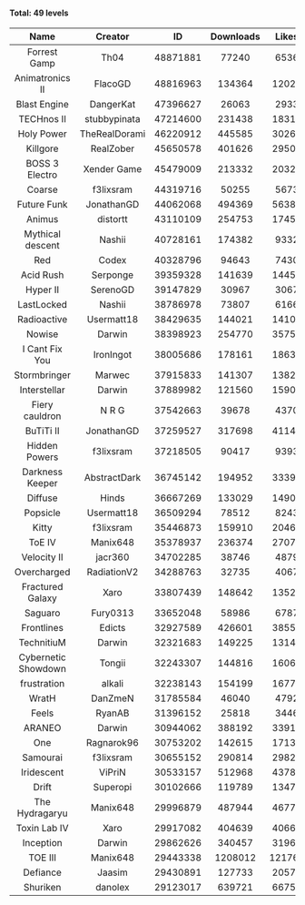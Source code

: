 #### Total: 49 levels

| Name | Creator | ID | Downloads | Likes |
|:---:|:---:|:---:|:---:|:---:|
| Forrest Gamp | Th04 | 48871881 | 77240 | 6536
| Animatronics II | FlacoGD | 48816963 | 134364 | 12028
| Blast Engine | DangerKat | 47396627 | 26063 | 2933
| TECHnos II | stubbypinata | 47214600 | 231438 | 18310
| Holy Power | TheRealDorami | 46220912 | 445585 | 30264
| Killgore | RealZober | 45650578 | 401626 | 29509
| BOSS 3 Electro | Xender Game | 45479009 | 213332 | 20320
| Coarse | f3lixsram | 44319716 | 50255 | 5673
| Future Funk | JonathanGD | 44062068 | 494369 | 56385
| Animus | distortt | 43110109 | 254753 | 17457
| Mythical descent | Nashii | 40728161 | 174382 | 9332
| Red | Codex | 40328796 | 94643 | 7430
| Acid Rush | Serponge | 39359328 | 141639 | 14455
| Hyper II | SerenoGD | 39147829 | 30967 | 3067
| LastLocked | Nashii | 38786978 | 73807 | 6166
| Radioactive | Usermatt18 | 38429635 | 144021 | 14104
| Nowise | Darwin | 38398923 | 254770 | 35753
| I Cant Fix You | IronIngot | 38005686 | 178161 | 18638
| Stormbringer | Marwec | 37915833 | 141307 | 13829
| Interstellar | Darwin | 37889982 | 121560 | 15901
| Fiery cauldron | N R G | 37542663 | 39678 | 4370
| BuTiTi II | JonathanGD | 37259527 | 317698 | 41146
| Hidden Powers | f3lixsram | 37218505 | 90417 | 9393
| Darkness Keeper | AbstractDark | 36745142 | 194952 | 33399
| Diffuse | Hinds | 36667269 | 133029 | 14900
| Popsicle | Usermatt18 | 36509294 | 78512 | 8243
| Kitty | f3lixsram | 35446873 | 159910 | 20468
| ToE IV  | Manix648 | 35378937 | 236374 | 27072
| Velocity II | jacr360 | 34702285 | 38746 | 4879
| Overcharged | RadiationV2 | 34288763 | 32735 | 4067
| Fractured Galaxy  | Xaro | 33807439 | 148642 | 13528
| Saguaro | Fury0313 | 33652048 | 58986 | 6787
| Frontlines | Edicts | 32927589 | 426601 | 38550
| TechnitiuM | Darwin | 32321683 | 149225 | 13144
| Cybernetic Showdown  | Tongii | 32243307 | 144816 | 16069
| frustration | alkali | 32238143 | 154199 | 16776
| WratH | DanZmeN | 31785584 | 46040 | 4792
| Feels | RyanAB | 31396152 | 25818 | 3446
| ARANEO | Darwin | 30944062 | 388192 | 33911
| One | Ragnarok96 | 30753202 | 142615 | 17131
| Samourai | f3lixsram | 30655152 | 290814 | 29821
| Iridescent | ViPriN | 30533157 | 512968 | 43780
| Drift | Superopi | 30102666 | 119789 | 13474
| The Hydragaryu | Manix648 | 29996879 | 487944 | 46778
| Toxin Lab IV | Xaro | 29917082 | 404639 | 40661
| Inception | Darwin | 29862626 | 340457 | 31965
| TOE III | Manix648 | 29443338 | 1208012 | 121766
| Defiance | Jaasim | 29430891 | 127733 | 20574
| Shuriken | danolex | 29123017 | 639721 | 66753

